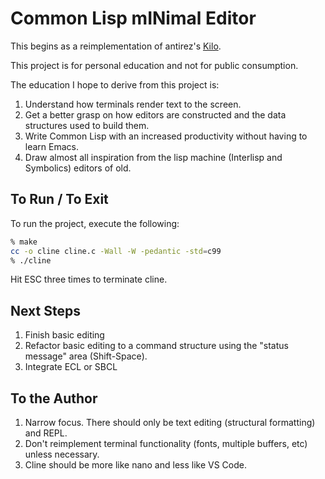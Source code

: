 # Common Lisp mINimal Editor

This begins as a reimplementation of antirez's [Kilo](https://github.com/antirez/kilo).

This project is for personal education and not for public consumption.

The education I hope to derive from this project is:
1. Understand how terminals render text to the screen.
2. Get a better grasp on how editors are constructed and the data structures used to build them.
3. Write Common Lisp with an increased productivity without having to learn Emacs.
4. Draw almost all inspiration from the lisp machine (Interlisp and Symbolics) editors of old.

## To Run / To Exit

To run the project, execute the following:
```sh
% make
cc -o cline cline.c -Wall -W -pedantic -std=c99
% ./cline
```

Hit ESC three times to terminate cline.

## Next Steps

1. Finish basic editing
2. Refactor basic editing to a command structure using the "status message" area (Shift-Space).
3. Integrate ECL or SBCL

## To the Author

1. Narrow focus. There should only be text editing (structural formatting) and REPL.
2. Don't reimplement terminal functionality (fonts, multiple buffers, etc) unless necessary.
3. Cline should be more like nano and less like VS Code.